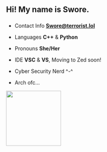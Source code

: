 <h2 align="left">Hi! My name is Swore.</h2>

###

- Contact Info **Swore@terrorist.lol**
- Languages **C++** & **Python**
- Pronouns **She/Her**
- IDE **VSC** & **VS**, Moving to Zed soon!
  
- Cyber Security Nerd ^-^
- Arch ofc...



<img align="left" height="150" src="https://external-content.duckduckgo.com/iu/?u=http%3A%2F%2F38.media.tumblr.com%2F677a9272c9c52f054367d680e1fa3126%2Ftumblr_nbtq958nSY1s4yh14o1_500.gif&f=1&nofb=1&ipt=62d055bbc70bc060c392df58410890ae0791cfa876eb9be2e23e40fd7ccf9f50&ipo=images"  />


<div align="left">
</div>

###
